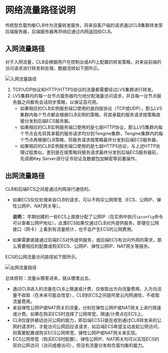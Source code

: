 # 网络流量路径说明

传统型负载均衡CLB作为流量转发服务，将来自客户端的请求通过CLB集群转发至后端服务器，后端服务器再将响应通过内网返回给CLB。

## 入网流量路径

对于入网流量，CLB会根据用户在控制台或API上配置的转发策略，对来自前端的访问请求进行转发和处理，数据流转如下图所示。

![](../images/p2333.png "入网流量路径")

1.  TCP/UDP协议和HTTP/HTTPS协议的流量都需要经过LVS集群进行转发。
2.  LVS集群内的每一台节点服务器均匀地分配海量访问请求，并且每一台节点服务器之间都有会话同步策略，以保证高可用。
    -   如果相应的CLB实例服务端口使用的是四层协议（TCP或UDP），那么LVS集群内每个节点都会根据CLB实例的策略，将其承载的服务请求按策略直接分发到后端ECS服务器。
    -   如果相应的CLB实例服务端口使用的是七层HTTP协议，那么LVS集群内每个节点会先将其承载的服务请求均分到Tengine集群，Tengine集群内的每个节点再根据CLB策略，将服务请求按策略最终分发到后端ECS服务器。
    -   如果相应的CLB实例服务端口使用的是七层HTTPS协议，与上述HTTP处理过程类似，差别是在按策略将服务请求最终分发到后端ECS服务器前，先调用Key Server进行证书验证及数据包加解密等前置操作。

## 出网流量路径

CLB和后端ECS之间是通过内网进行通信的。

-   如果ECS仅仅处理来自CLB的请求，可以不购买公网带宽（ECS、公网IP、弹性公网IP、NAT网关等）。

    **说明：** 早期创建的一些ECS上直接分配了公网IP（在实例中执行`ipconfig`命令可以查看公网IP地址），此类ECS如果仅通过CLB对外提供服务，即便在公网接口（网卡）上看到有流量统计，也不会产生ECS的公网费用。

-   如果需要直接通过后端ECS对外提供服务，或后端ECS有访问外网的需求，那么需要相应的配置或购买ECS、公网IP、弹性公网IP、NAT网关等服务。

ECS的公网流量访问路径如下图所示。

![](../images/p2335.png "出网流量路径")

总体原则：流量从哪里进来，就从哪里出去。

-   通过CLB进入的流量在CLB上限速或计费，仅收取出方向流量费用，入方向流量不收取（在未来可能会改变），CLB到ECS之间是阿里云内网通信，不收取流量费用。
-   来自弹性公网IP或NAT网关的流量，分别在弹性公网IP或NAT网关上进行限速或计费。如果在购买ECS时选择了公网带宽，限速/计费点在ECS上。
-   CLB仅提供被动访问公网的能力，即后端ECS只能在收到通过CLB转发来的公网的请求时，才能访问公网回应该请求，如后端ECS希望主动发起公网访问，则需要配置或购买ECS公网带宽、弹性公网IP或NAT网关来实现。
-   ECS公网带宽（购买ECS时配置）、弹性公网IP、NAT网关均可以实现ECS的双向公网访问（访问或被访问），但没有流量分发和负载均衡的能力。

